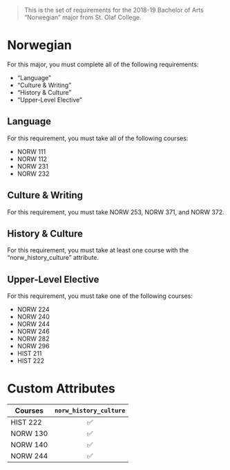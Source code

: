 > This is the set of requirements for the 2018-19 Bachelor of Arts “Norwegian” major from St. Olaf College.

# Norwegian
For this major, you must complete all of the following requirements:

- “Language”
- “Culture & Writing”
- “History & Culture”
- “Upper-Level Elective”

## Language
For this requirement, you must take all of the following courses:

- NORW 111
- NORW 112
- NORW 231
- NORW 232


## Culture & Writing
For this requirement, you must take NORW 253, NORW 371, and NORW 372.


## History & Culture
For this requirement, you must take at least one course with the “norw_history_culture” attribute.


## Upper-Level Elective
For this requirement, you must take one of the following courses:

- NORW 224
- NORW 240
- NORW 244
- NORW 246
- NORW 282
- NORW 296
- HIST 211
- HIST 222

# Custom Attributes

Courses | `norw_history_culture`
--- | :---:
HIST 222 | ✅
NORW 130 | ✅
NORW 140 | ✅
NORW 244 | ✅

